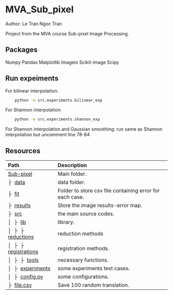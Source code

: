 # MVA_Sub_pixel

Author: Le Tran Ngoc Tran

Project from the MVA course Sub-pixel Image Processing.

## Packages 
Numpy
Pandas
Matplotlib
Imageio
Scikit-image
Scipy

## Run expeiments
For bilinear interpolation:

```bash
    python -m src.experiments.bilinear_exp
```

For Shannon interpolation:

```bash
    python -m src.experiments.shannon_exp
```

For Shannon interpolation and Gaussian smoothing: run same as Shannon interpolation but uncomment line 78-84

## Resources

| Path | Description
| :--- | :----------
| [Sub-pixel]() | Main folder.
| &boxvr;&nbsp; [data]() | data folder.
| &boxvr;&nbsp; [fit]() | Folder to store csv file containing error for each case.
| &boxvr;&nbsp; [results]() | Store the image results-error map.
| &boxvr;&nbsp; [src]() | the main source codes.
| &boxv;&nbsp; &boxvr;&nbsp; [lib]() | library.
| &boxv;&nbsp; &boxvr;&nbsp; &boxvr;&nbsp; [reductions]() | reduction methods
| &boxv;&nbsp; &boxvr;&nbsp; &boxvr;&nbsp; [registrations]() | registration methods.
| &boxv;&nbsp; &boxvr;&nbsp; &boxvr;&nbsp; [tools]()   | necessary functions.
| &boxv;&nbsp; &boxvr;&nbsp; [experiments]() | some experiments test cases.
| &boxv;&nbsp; &boxvr;&nbsp; [config.py]() | some configurations.
| &boxvr;&nbsp; [file.csv]() | Save 100 random translation.



